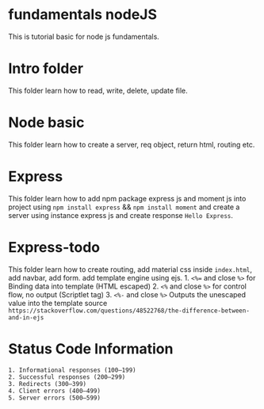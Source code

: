 # fundamentals nodeJS
This is tutorial basic for node js fundamentals.

# Intro folder
This folder learn how to read, write, delete, update file.

# Node basic
This folder learn how to create a server, req object,  return html, routing etc.

# Express
This folder learn how to add npm package express js and moment js into project using `npm install express` && `npm install moment` and create a server using instance express js and create response `Hello Express`.

# Express-todo
This folder learn how to create routing, add material css inside `index.html`, add navbar, add form.
add template engine using ejs.
    1. `<%=` and close `%>` for Binding data into template (HTML escaped) 
    2. `<%` and close `%>` for control flow, no output (Scriptlet tag)
    3. `<%-` and close `%>` Outputs the unescaped value into the template
source `https://stackoverflow.com/questions/48522768/the-difference-between-and-in-ejs`

# Status Code Information
    1. Informational responses (100–199)
    2. Successful responses (200–299)
    3. Redirects (300–399)
    4. Client errors (400–499)
    5. Server errors (500–599)
